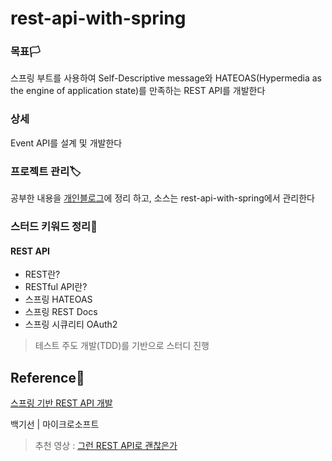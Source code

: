 # rest-api-with-spring

### 목표🏳
스프링 부트를 사용하여 Self-Descriptive message와 HATEOAS(Hypermedia as the engine of application state)를 만족하는 REST API를 개발한다

### 상세
Event API를 설계 및 개발한다

### 프로젝트 관리🏷


공부한 내용을 [개인블로그](https://tosuccess.tistory.com/category/REST%20API)에 정리 하고, 소스는 rest-api-with-spring에서 관리한다


### 스터드 키워드 정리📗


#### REST API
  - REST란?
  - RESTful API란?
  - 스프링 HATEOAS
  - 스프링 REST Docs
- 스프링 시큐리티 OAuth2

> 테스트 주도 개발(TDD)를 기반으로 스터디 진행





## Reference📜

[스프링 기반 REST API 개발](https://www.inflearn.com/course/spring_rest-api)

백기선 | 마이크로소프트

> 추천 영상 : [그런 REST API로 괜찮은가](https://www.youtube.com/watch?v=RP_f5dMoHFc)

